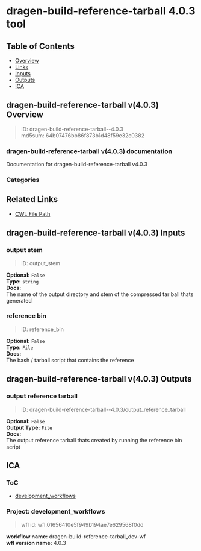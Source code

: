 
dragen-build-reference-tarball 4.0.3 tool
=========================================

## Table of Contents
  
- [Overview](#dragen-build-reference-tarball-v403-overview)  
- [Links](#related-links)  
- [Inputs](#dragen-build-reference-tarball-v403-inputs)  
- [Outputs](#dragen-build-reference-tarball-v403-outputs)  
- [ICA](#ica)  


## dragen-build-reference-tarball v(4.0.3) Overview



  
> ID: dragen-build-reference-tarball--4.0.3  
> md5sum: 64b07476bb86f873b1d48f59e32c0382

### dragen-build-reference-tarball v(4.0.3) documentation
  
Documentation for dragen-build-reference-tarball v4.0.3

### Categories
  


## Related Links
  
- [CWL File Path](../../../../../../tools/dragen-build-reference-tarball/4.0.3/dragen-build-reference-tarball__4.0.3.cwl)  

  


## dragen-build-reference-tarball v(4.0.3) Inputs

### output stem



  
> ID: output_stem
  
**Optional:** `False`  
**Type:** `string`  
**Docs:**  
The name of the output directory and stem of the compressed tar ball thats generated


### reference bin



  
> ID: reference_bin
  
**Optional:** `False`  
**Type:** `File`  
**Docs:**  
The bash / tarball script that contains the reference

  


## dragen-build-reference-tarball v(4.0.3) Outputs

### output reference tarball



  
> ID: dragen-build-reference-tarball--4.0.3/output_reference_tarball  

  
**Optional:** `False`  
**Output Type:** `File`  
**Docs:**  
The output reference tarball thats created by running the reference bin script
  

  


## ICA

### ToC
  
- [development_workflows](#project-development_workflows)  


### Project: development_workflows


> wfl id: wfl.01656410e5f949b194ae7e629568f0dd  

  
**workflow name:** dragen-build-reference-tarball_dev-wf  
**wfl version name:** 4.0.3  

  

